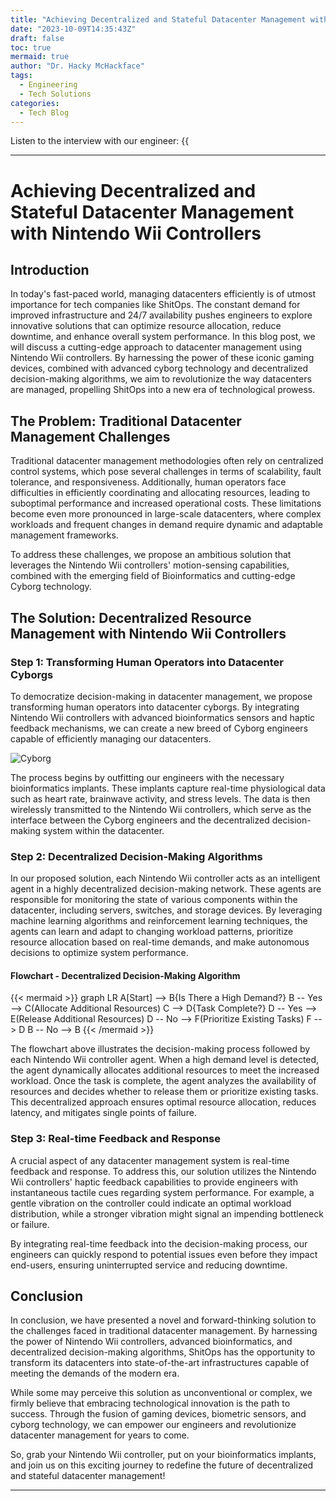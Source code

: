 ```yaml
---
title: "Achieving Decentralized and Stateful Datacenter Management with Nintendo Wii Controllers"
date: "2023-10-09T14:35:43Z"
draft: false
toc: true
mermaid: true
author: "Dr. Hacky McHackface"
tags:
  - Engineering
  - Tech Solutions
categories:
  - Tech Blog
---
```


Listen to the interview with our engineer: {{<audio src="https://s3.chaops.de/shitops/podcasts/achieving-decentralized-and-stateful-datacenter-management-with-nintendo-wii-controllers.mp3" class="audio">}}

---

# Achieving Decentralized and Stateful Datacenter Management with Nintendo Wii Controllers

## Introduction

In today's fast-paced world, managing datacenters efficiently is of utmost importance for tech companies like ShitOps. The constant demand for improved infrastructure and 24/7 availability pushes engineers to explore innovative solutions that can optimize resource allocation, reduce downtime, and enhance overall system performance. In this blog post, we will discuss a cutting-edge approach to datacenter management using Nintendo Wii controllers. By harnessing the power of these iconic gaming devices, combined with advanced cyborg technology and decentralized decision-making algorithms, we aim to revolutionize the way datacenters are managed, propelling ShitOps into a new era of technological prowess.

## The Problem: Traditional Datacenter Management Challenges

Traditional datacenter management methodologies often rely on centralized control systems, which pose several challenges in terms of scalability, fault tolerance, and responsiveness. Additionally, human operators face difficulties in efficiently coordinating and allocating resources, leading to suboptimal performance and increased operational costs. These limitations become even more pronounced in large-scale datacenters, where complex workloads and frequent changes in demand require dynamic and adaptable management frameworks.

To address these challenges, we propose an ambitious solution that leverages the Nintendo Wii controllers' motion-sensing capabilities, combined with the emerging field of Bioinformatics and cutting-edge Cyborg technology.

## The Solution: Decentralized Resource Management with Nintendo Wii Controllers

### Step 1: Transforming Human Operators into Datacenter Cyborgs

To democratize decision-making in datacenter management, we propose transforming human operators into datacenter cyborgs. By integrating Nintendo Wii controllers with advanced bioinformatics sensors and haptic feedback mechanisms, we can create a new breed of Cyborg engineers capable of efficiently managing our datacenters.

![Cyborg](https://i.imgur.com/8wZ5ZQ2.png)

The process begins by outfitting our engineers with the necessary bioinformatics implants. These implants capture real-time physiological data such as heart rate, brainwave activity, and stress levels. The data is then wirelessly transmitted to the Nintendo Wii controllers, which serve as the interface between the Cyborg engineers and the decentralized decision-making system within the datacenter.

### Step 2: Decentralized Decision-Making Algorithms

In our proposed solution, each Nintendo Wii controller acts as an intelligent agent in a highly decentralized decision-making network. These agents are responsible for monitoring the state of various components within the datacenter, including servers, switches, and storage devices. By leveraging machine learning algorithms and reinforcement learning techniques, the agents can learn and adapt to changing workload patterns, prioritize resource allocation based on real-time demands, and make autonomous decisions to optimize system performance.

#### Flowchart - Decentralized Decision-Making Algorithm

{{< mermaid >}}
graph LR
A[Start] --> B{Is There a High Demand?}
B -- Yes --> C(Allocate Additional Resources)
C --> D{Task Complete?}
D -- Yes --> E(Release Additional Resources)
D -- No --> F(Prioritize Existing Tasks)
F --> D
B -- No --> B
{{< /mermaid >}}

The flowchart above illustrates the decision-making process followed by each Nintendo Wii controller agent. When a high demand level is detected, the agent dynamically allocates additional resources to meet the increased workload. Once the task is complete, the agent analyzes the availability of resources and decides whether to release them or prioritize existing tasks. This decentralized approach ensures optimal resource allocation, reduces latency, and mitigates single points of failure.

### Step 3: Real-time Feedback and Response

A crucial aspect of any datacenter management system is real-time feedback and response. To address this, our solution utilizes the Nintendo Wii controllers' haptic feedback capabilities to provide engineers with instantaneous tactile cues regarding system performance. For example, a gentle vibration on the controller could indicate an optimal workload distribution, while a stronger vibration might signal an impending bottleneck or failure.

By integrating real-time feedback into the decision-making process, our engineers can quickly respond to potential issues even before they impact end-users, ensuring uninterrupted service and reducing downtime.

## Conclusion

In conclusion, we have presented a novel and forward-thinking solution to the challenges faced in traditional datacenter management. By harnessing the power of Nintendo Wii controllers, advanced bioinformatics, and decentralized decision-making algorithms, ShitOps has the opportunity to transform its datacenters into state-of-the-art infrastructures capable of meeting the demands of the modern era.

While some may perceive this solution as unconventional or complex, we firmly believe that embracing technological innovation is the path to success. Through the fusion of gaming devices, biometric sensors, and cyborg technology, we can empower our engineers and revolutionize datacenter management for years to come.

So, grab your Nintendo Wii controller, put on your bioinformatics implants, and join us on this exciting journey to redefine the future of decentralized and stateful datacenter management!

---
